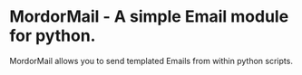 MordorMail - A simple Email module for python.
==============================================

MordorMail allows you to send templated Emails from within python scripts.